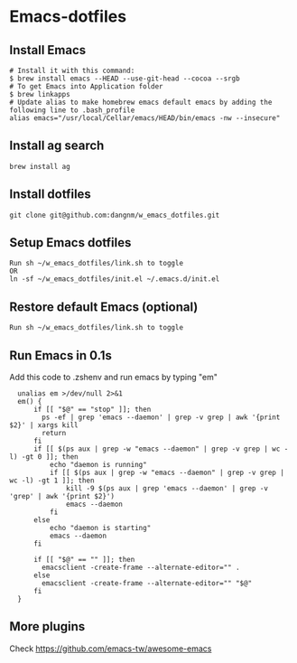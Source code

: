 # Emacs-dotfiles

## Install Emacs
    # Install it with this command:
    $ brew install emacs --HEAD --use-git-head --cocoa --srgb
    # To get Emacs into Application folder 
    $ brew linkapps
    # Update alias to make homebrew emacs default emacs by adding the following line to .bash_profile
    alias emacs="/usr/local/Cellar/emacs/HEAD/bin/emacs -nw --insecure"

## Install ag search
    brew install ag

## Install dotfiles
    git clone git@github.com:dangnm/w_emacs_dotfiles.git
## Setup Emacs dotfiles
    Run sh ~/w_emacs_dotfiles/link.sh to toggle
    OR
    ln -sf ~/w_emacs_dotfiles/init.el ~/.emacs.d/init.el

## Restore default Emacs (optional)
    Run sh ~/w_emacs_dotfiles/link.sh to toggle

## Run Emacs in 0.1s
Add this code to .zshenv and run emacs by typing "em"
```
  unalias em >/dev/null 2>&1
  em() {
      if [[ "$@" == "stop" ]]; then
        ps -ef | grep 'emacs --daemon' | grep -v grep | awk '{print $2}' | xargs kill
        return
      fi
      if [[ $(ps aux | grep -w "emacs --daemon" | grep -v grep | wc -l) -gt 0 ]]; then
          echo "daemon is running"
          if [[ $(ps aux | grep -w "emacs --daemon" | grep -v grep | wc -l) -gt 1 ]]; then
              kill -9 $(ps aux | grep 'emacs --daemon' | grep -v 'grep' | awk '{print $2}')
              emacs --daemon
          fi
      else
          echo "daemon is starting"
          emacs --daemon
      fi
  
      if [[ "$@" == "" ]]; then
        emacsclient -create-frame --alternate-editor="" .
      else
        emacsclient -create-frame --alternate-editor="" "$@"
      fi
  }
```

## More plugins
Check https://github.com/emacs-tw/awesome-emacs


